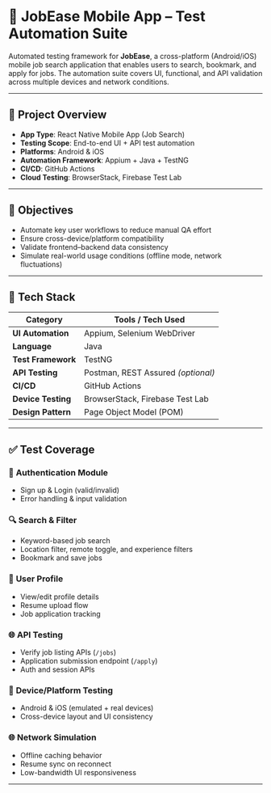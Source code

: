 # 📱 JobEase Mobile App – Test Automation Suite

Automated testing framework for **JobEase**, a cross-platform (Android/iOS) mobile job search application that enables users to search, bookmark, and apply for jobs. The automation suite covers UI, functional, and API validation across multiple devices and network conditions.

---

## 🚀 Project Overview

- **App Type**: React Native Mobile App (Job Search)
- **Testing Scope**: End-to-end UI + API test automation
- **Platforms**: Android & iOS
- **Automation Framework**: Appium + Java + TestNG
- **CI/CD**: GitHub Actions
- **Cloud Testing**: BrowserStack, Firebase Test Lab

---

## 🎯 Objectives

- Automate key user workflows to reduce manual QA effort
- Ensure cross-device/platform compatibility
- Validate frontend–backend data consistency
- Simulate real-world usage conditions (offline mode, network fluctuations)

---

## 🔧 Tech Stack

| Category         | Tools / Tech Used                            |
|------------------|----------------------------------------------|
| **UI Automation**| Appium, Selenium WebDriver                   |
| **Language**     | Java                                          |
| **Test Framework**| TestNG                                      |
| **API Testing**  | Postman, REST Assured *(optional)*           |
| **CI/CD**        | GitHub Actions                               |
| **Device Testing**| BrowserStack, Firebase Test Lab             |
| **Design Pattern**| Page Object Model (POM)                     |

---

## ✅ Test Coverage

### 🔐 **Authentication Module**
- Sign up & Login (valid/invalid)
- Error handling & input validation

### 🔍 **Search & Filter**
- Keyword-based job search
- Location filter, remote toggle, and experience filters
- Bookmark and save jobs

### 👤 **User Profile**
- View/edit profile details
- Resume upload flow
- Job application tracking

### 🌐 **API Testing**
- Verify job listing APIs (`/jobs`)
- Application submission endpoint (`/apply`)
- Auth and session APIs

### 📱 **Device/Platform Testing**
- Android & iOS (emulated + real devices)
- Cross-device layout and UI consistency

### 🌐 **Network Simulation**
- Offline caching behavior
- Resume sync on reconnect
- Low-bandwidth UI responsiveness

---



